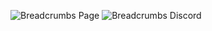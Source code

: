 ![Breadcrumbs Page](https://user-images.githubusercontent.com/9893025/179451318-a9451394-d2f9-4b6c-b7d7-f7184b459795.png)
![Breadcrumbs Discord](https://user-images.githubusercontent.com/9893025/179644882-11e9a508-f09d-42de-942b-0d4f1ce2eb8b.png)

